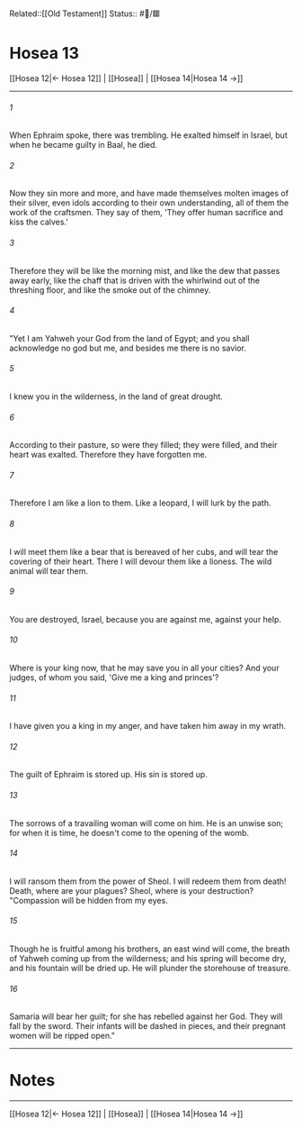 Related::[[Old Testament]]
Status:: #📖/🟥
# Hosea 13

[[Hosea 12|← Hosea 12]] | [[Hosea]] | [[Hosea 14|Hosea 14 →]]
***



###### 1 
When Ephraim spoke, there was trembling. He exalted himself in Israel, but when he became guilty in Baal, he died. 

###### 2 
Now they sin more and more, and have made themselves molten images of their silver, even idols according to their own understanding, all of them the work of the craftsmen. They say of them, 'They offer human sacrifice and kiss the calves.' 

###### 3 
Therefore they will be like the morning mist, and like the dew that passes away early, like the chaff that is driven with the whirlwind out of the threshing floor, and like the smoke out of the chimney. 

###### 4 
"Yet I am Yahweh your God from the land of Egypt; and you shall acknowledge no god but me, and besides me there is no savior. 

###### 5 
I knew you in the wilderness, in the land of great drought. 

###### 6 
According to their pasture, so were they filled; they were filled, and their heart was exalted. Therefore they have forgotten me. 

###### 7 
Therefore I am like a lion to them. Like a leopard, I will lurk by the path. 

###### 8 
I will meet them like a bear that is bereaved of her cubs, and will tear the covering of their heart. There I will devour them like a lioness. The wild animal will tear them. 

###### 9 
You are destroyed, Israel, because you are against me, against your help. 

###### 10 
Where is your king now, that he may save you in all your cities? And your judges, of whom you said, 'Give me a king and princes'? 

###### 11 
I have given you a king in my anger, and have taken him away in my wrath. 

###### 12 
The guilt of Ephraim is stored up. His sin is stored up. 

###### 13 
The sorrows of a travailing woman will come on him. He is an unwise son; for when it is time, he doesn't come to the opening of the womb. 

###### 14 
I will ransom them from the power of Sheol. I will redeem them from death! Death, where are your plagues? Sheol, where is your destruction? "Compassion will be hidden from my eyes. 

###### 15 
Though he is fruitful among his brothers, an east wind will come, the breath of Yahweh coming up from the wilderness; and his spring will become dry, and his fountain will be dried up. He will plunder the storehouse of treasure. 

###### 16 
Samaria will bear her guilt; for she has rebelled against her God. They will fall by the sword. Their infants will be dashed in pieces, and their pregnant women will be ripped open."

---
# Notes


***
[[Hosea 12|← Hosea 12]] | [[Hosea]] | [[Hosea 14|Hosea 14 →]]
